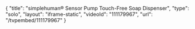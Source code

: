 {
    "title": "simplehuman&reg; Sensor Pump Touch-Free Soap Dispenser",
    "type": "solo",
    "layout": "iframe-static",
    "videoId": "111179967",
    "url": "\/tvpembed\/111179967"
}